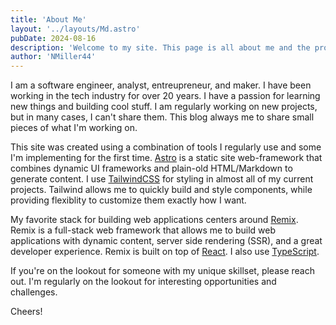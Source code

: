 ```yaml
---
title: 'About Me'
layout: '../layouts/Md.astro'
pubDate: 2024-08-16
description: 'Welcome to my site. This page is all about me and the projects I''m working on.'
author: 'NMiller44'
---
```

I am a software engineer, analyst, entreupreneur, and maker. I have been working in the tech industry for over 20 years. 
I have a passion for learning new things and building cool stuff. I am regularly working on new projects, but in
many cases, I can't share them. This blog always me to share small pieces of what I'm working on.

This site was created using a combination of tools I regularly use and some I'm implementing for the first time. 
<a href="https://astro.build/" target="_blank">Astro</a> is a static site web-framework that combines dynamic UI frameworks 
and plain-old HTML/Markdown to generate content. I use <a href="https://tailwindcss.com/" target="_blank">TailwindCSS</a> for 
styling in almost all of my current projects. Tailwind allows me to quickly build and style components, while providing flexiblity
to customize them exactly how I want.

My favorite stack for building web applications centers around <a href="https://remix.run/" target="_blank">Remix</a>. Remix is a
full-stack web framework that allows me to build web applications with dynamic content, server side rendering (SSR), and a great
developer experience. Remix is built on top of <a href="https://reactjs.org/" target="_blank">React</a>. I also use 
<a href="https://www.typescriptlang.org/" target="_blank">TypeScript</a>.

If you're on the lookout for someone with my unique skillset, please reach out. I'm regularly on the lookout for interesting
opportunities and challenges.

Cheers!